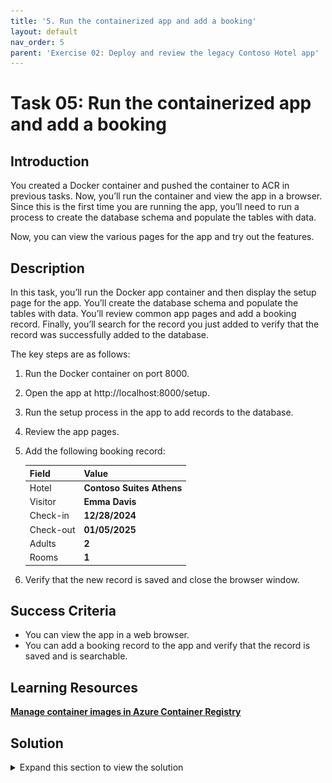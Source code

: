 ```yaml
---
title: '5. Run the containerized app and add a booking'
layout: default
nav_order: 5
parent: 'Exercise 02: Deploy and review the legacy Contoso Hotel app'
---
```


# Task 05: Run the containerized app and add a booking

<!--- Estimated time: 5 minutes---> 

## Introduction
You created a Docker container and pushed the container to ACR in previous tasks. Now, you’ll run the container and view the app in a browser. Since this is the first time you are running the app, you’ll need to run a process to create the database schema and populate the tables with data.

Now, you can view the various pages for the app and try out the features.
 

## Description

In this task, you’ll run the Docker app container and then display the setup page for the app. You’ll create the database schema and populate the tables with data. You’ll review common app pages and add a booking record. Finally, you’ll search for the record you just added to verify that the record was successfully added to the database.

The key steps are as follows:

1. Run the Docker container on port 8000.
1. Open the app at http://localhost:8000/setup.
1. Run the setup process in the app to add records to the database.
1. Review the app pages.
1. Add the following booking record:

    | Field | Value |
    |:---------|:---------|
    | Hotel   | **Contoso Suites Athens**  |
    | Visitor   | **Emma Davis**|
    | Check-in   | **12/28/2024**|
    | Check-out   | **01/05/2025**|
    | Adults   | **2**|
    | Rooms   | **1**|

1. Verify that the new record is saved and close the browser window.

## Success Criteria

- You can view the app in a web browser.
- You can add a booking record to the app and verify that the record is saved and is searchable.

## Learning Resources

[**Manage container images in Azure Container Registry**](
https://learn.microsoft.com/en-us/training/modules/publish-container-image-to-azure-container-registry/ "Manage container images in Azure Container Registry")

## Solution

<details markdown="block">
<summary>Expand this section to view the solution</summary>


1. Replace the *ENTER_CONNECTION_STRING_FROM_EX02_TASK04* placeholder text in the following command with the connection string you recorded in the previous task. Enter the command at the Visual Studio Code Terminal window prompt and then select **Enter**. This command starts the containerized app.

    ```
    docker run -p 8000:8000 -e POSTGRES_CONNECTION_STRING="ENTER_CONNECTION_STRING_FROM_EX02_TASK04;" pycontosohotel:v1.0.0
    ```
    
    ![ixlyml4r.png](../../media/ixlyml4r.png)
    
   {: .warning }
   > You may minimize Visual Studio Code but don’t close the Visual Studio Code Terminal window at this time.

1. Open a web browser and go to **http://localhost:8000/setup**. The **Contoso Hotel Setup** page displays.

    ![1ri1l25o.png](../../media/1ri1l25o.png)

1. On the **Contoso Hotel Setup** page, select **Setup database**. This launches a script that creates the database schema and populates the tables with data.

   {: .note }
   > The page updates when the script completes.

    ![yfke4jk3.png](../../media/yfke4jk3.png) 

1. On the **Contoso Hotel Setup** page, select **Home**. The **Home** page for the app displays.

1. On the **Home** page, select the calendar icon to go to the **Bookings** page.

    ![bzl5gq1d.png](../../media/bzl5gq1d.png)

1. On the **Bookings** page, select **New Booking**.

    ![cbrvrolp.png](../../media/cbrvrolp.png)

1. Enter the following information into the page and then select **Add Booking**. The page will update to show you that the booking is successfully created.

    | Field | Value |
    |:---------|:---------|
    | Hotel   | **Contoso Suites Athens**   |
    | Visitor   | **Emma Davis**|
    | Check-in   | **12/28/2024**|
    | Check-out   | **01/05/2025**|
    | Adults   | **2**|
    | Rooms   | **1**|

   {: .warning }
   > The **Visitor** field doesn't search properly. Type in the letter 'a' into the field and select a name from the dropdown list.

    ![izps11yx.jpg](../../media/izps11yx.jpg)

    ![1i44bvk4.png](../../media/1i44bvk4.png)

1. On the **Bookings** page, select **List Bookings**.

1. Enter **Emma Davis**, or whichever Visitor you selected, in the **Search** field. The booking that you created should appear in the list of bookings.

    ![7b7dy1c7.png](../../media/7b7dy1c7.png)

1. Close the browser window.

1. In Visual Studio Code, select **Ctrl+C** from the Terminal pane to exit the running worker processes.

1. Leave Visual Studio Code open. You’ll use the tool again in the next exercise.

</details>
